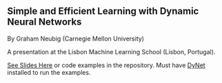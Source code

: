 Simple and Efficient Learning with Dynamic Neural Networks
----------------------------------------------------------

By Graham Neubig (Carnegie Mellon University)

A presentation at the Lisbon Machine Learning School (Lisbon, Portugal).

[See Slides Here](neubig17mlss.pdf) or code examples in the repository.
Must have [DyNet](https://github.com/clab/dynet) installed to run the examples.
